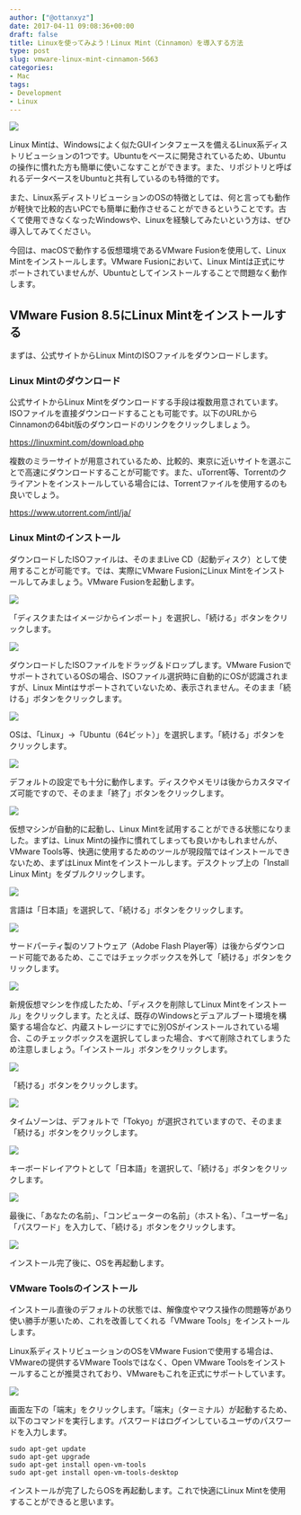 ```yaml
---
author: ["@ottanxyz"]
date: 2017-04-11 09:08:36+00:00
draft: false
title: Linuxを使ってみよう！Linux Mint（Cinnamon）を導入する方法
type: post
slug: vmware-linux-mint-cinnamon-5663
categories:
- Mac
tags:
- Development
- Linux
---
```


![](/uploads/2017/04/170411-58ec97c0c5d9c.jpg)

Linux Mintは、Windowsによく似たGUIインタフェースを備えるLinux系ディストリビューションの1つです。Ubuntuをベースに開発されているため、Ubuntuの操作に慣れた方も簡単に使いこなすことができます。また、リポジトリと呼ばれるデータベースをUbuntuと共有しているのも特徴的です。

また、Linux系ディストリビューションのOSの特徴としては、何と言っても動作が軽快で比較的古いPCでも簡単に動作させることができるということです。古くて使用できなくなったWindowsや、Linuxを経験してみたいという方は、ぜひ導入してみてください。

今回は、macOSで動作する仮想環境であるVMware Fusionを使用して、Linux Mintをインストールします。VMware Fusionにおいて、Linux Mintは正式にサポートされていませんが、Ubuntuとしてインストールすることで問題なく動作します。

## VMware Fusion 8.5にLinux Mintをインストールする

まずは、公式サイトからLinux MintのISOファイルをダウンロードします。

### Linux Mintのダウンロード

公式サイトからLinux Mintをダウンロードする手段は複数用意されています。ISOファイルを直接ダウンロードすることも可能です。以下のURLからCinnamonの64bit版のダウンロードのリンクをクリックしましょう。

<https://linuxmint.com/download.php>

複数のミラーサイトが用意されているため、比較的、東京に近いサイトを選ぶことで高速にダウンロードすることが可能です。また、uTorrent等、Torrentのクライアントをインストールしている場合には、Torrentファイルを使用するのも良いでしょう。

<https://www.utorrent.com/intl/ja/>

### Linux Mintのインストール

ダウンロードしたISOファイルは、そのままLive CD（起動ディスク）として使用することが可能です。では、実際にVMware FusionにLinux Mintをインストールしてみましょう。VMware Fusionを起動します。

![](/uploads/2017/04/170411-58ec97ca9645e.png)

「ディスクまたはイメージからインポート」を選択し、「続ける」ボタンをクリックします。

![](/uploads/2017/04/170411-58ec97d09ba9e.png)

ダウンロードしたISOファイルをドラッグ＆ドロップします。VMware FusionでサポートされているOSの場合、ISOファイル選択時に自動的にOSが認識されますが、Linux Mintはサポートされていないため、表示されません。そのまま「続ける」ボタンをクリックします。

![](/uploads/2017/04/170411-58ec97d68865c.png)

OSは、「Linux」→「Ubuntu（64ビット）」を選択します。「続ける」ボタンをクリックします。

![](/uploads/2017/04/170411-58ec97dcca54f.png)

デフォルトの設定でも十分に動作します。ディスクやメモリは後からカスタマイズ可能ですので、そのまま「終了」ボタンをクリックします。

![](/uploads/2017/04/170411-58ec97e43c825.png)

仮想マシンが自動的に起動し、Linux Mintを試用することができる状態になりました。まずは、Linux Mintの操作に慣れてしまっても良いかもしれませんが、VMware Tools等、快適に使用するためのツールが現段階ではインストールできないため、まずはLinux Mintをインストールします。デスクトップ上の「Install Linux Mint」をダブルクリックします。

![](/uploads/2017/04/170411-58ec97ea25174.png)

言語は「日本語」を選択して、「続ける」ボタンをクリックします。

![](/uploads/2017/04/170411-58ec97ef81e1a.png)

サードパーティ製のソフトウェア（Adobe Flash Player等）は後からダウンロード可能であるため、ここではチェックボックスを外して「続ける」ボタンをクリックします。

![](/uploads/2017/04/170411-58ec97f6d0459.png)

新規仮想マシンを作成したため、「ディスクを削除してLinux Mintをインストール」をクリックします。たとえば、既存のWindowsとデュアルブート環境を構築する場合など、内蔵ストレージにすでに別OSがインストールされている場合、このチェックボックスを選択してしまった場合、すべて削除されてしまうため注意しましょう。「インストール」ボタンをクリックします。

![](/uploads/2017/04/170411-58ec97fe246b7.png)

「続ける」ボタンをクリックします。

![](/uploads/2017/04/170411-58ec9806be802.png)

タイムゾーンは、デフォルトで「Tokyo」が選択されていますので、そのまま「続ける」ボタンをクリックします。

![](/uploads/2017/04/170411-58ec980d97752.png)

キーボードレイアウトとして「日本語」を選択して、「続ける」ボタンをクリックします。

![](/uploads/2017/04/170411-58ec98147934a.png)

最後に、「あなたの名前」、「コンピューターの名前」（ホスト名）、「ユーザー名」「パスワード」を入力して、「続ける」ボタンをクリックします。

![](/uploads/2017/04/170411-58ec981d0b200.png)

インストール完了後に、OSを再起動します。

### VMware Toolsのインストール

インストール直後のデフォルトの状態では、解像度やマウス操作の問題等があり使い勝手が悪いため、これを改善してくれる「VMware Tools」をインストールします。

Linux系ディストリビューションのOSをVMware Fusionで使用する場合は、VMwareの提供するVMware Toolsではなく、Open VMware Toolsをインストールすることが推奨されており、VMwareもこれを正式にサポートしています。

![](/uploads/2017/04/170411-58ec982535633.png)

画面左下の「端末」をクリックします。「端末」（ターミナル）が起動するため、以下のコマンドを実行します。パスワードはログインしているユーザのパスワードを入力します。

    sudo apt-get update
    sudo apt-get upgrade
    sudo apt-get install open-vm-tools
    sudo apt-get install open-vm-tools-desktop

インストールが完了したらOSを再起動します。これで快適にLinux Mintを使用することができると思います。
